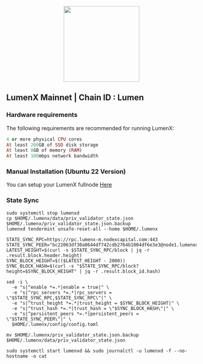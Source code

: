 
<p align="center">
  <img height="200" height="auto" src="https://raw.githubusercontent.com/cosmos/chain-registry/master/lumenx/images/lumen.png">
</p>

## LumenX Mainnet | Chain ID : Lumen
### Hardware requirements

The following requirements are recommended for running LumenX:

```ruby
4 or more physical CPU cores
At least 200GB of SSD disk storage
At least 8GB of memory (RAM)
At least 100mbps network bandwidth
```

### Manual Installation (Ubuntu 22 Version)
You can setup your LumenX fullnode [Here](https://github.com/aidilfahmi/MainNet/blob/main/LumenX/FullNode-Installation.md)


### State Sync
```
sudo systemctl stop lumenxd
cp $HOME/.lumenx/data/priv_validator_state.json $HOME/.lumenx/priv_validator_state.json.backup
lumenxd tendermint unsafe-reset-all --home $HOME/.lumenx

STATE_SYNC_RPC=https://rpc.lumenx-m.nodexcapital.com:443
STATE_SYNC_PEER="bc22063df30a0644df742cdb2764b1004df6e3e3@node1.lumenex.io:26656,9cd5f77ac27254891f64801470b0c3432188c62c@node2.lumenex.io:26656,78669849476c8b728abe178475c6f016edf175cf@node3.lumenex.io:26656,48444a4bacc0cafa049d777152473769ab17c0c3@node4.lumenex.io:26656"
LATEST_HEIGHT=$(curl -s $STATE_SYNC_RPC/block | jq -r .result.block.header.height)
SYNC_BLOCK_HEIGHT=$(($LATEST_HEIGHT - 2000))
SYNC_BLOCK_HASH=$(curl -s "$STATE_SYNC_RPC/block?height=$SYNC_BLOCK_HEIGHT" | jq -r .result.block_id.hash)

sed -i \
  -e "s|^enable *=.*|enable = true|" \
  -e "s|^rpc_servers *=.*|rpc_servers = \"$STATE_SYNC_RPC,$STATE_SYNC_RPC\"|" \
  -e "s|^trust_height *=.*|trust_height = $SYNC_BLOCK_HEIGHT|" \
  -e "s|^trust_hash *=.*|trust_hash = \"$SYNC_BLOCK_HASH\"|" \
  -e "s|^persistent_peers *=.*|persistent_peers = \"$STATE_SYNC_PEER\"|" \
  $HOME/.lumenx/config/config.toml

mv $HOME/.lumenx/priv_validator_state.json.backup $HOME/.lumenx/data/priv_validator_state.json

sudo systemctl start lumenxd && sudo journalctl -u lumenxd -f --no-hostname -o cat
```
